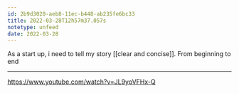 ```yaml
---
id: 2b9d3020-aeb8-11ec-b448-ab235fe6bc33
title: 2022-03-28T12h57m37.057s
notetype: unfeed
date: 2022-03-28
---
```

As a start up, i need to tell my story [[clear and concise]]. From beginning to end

---

https://www.youtube.com/watch?v=JL9yoVFHx-Q